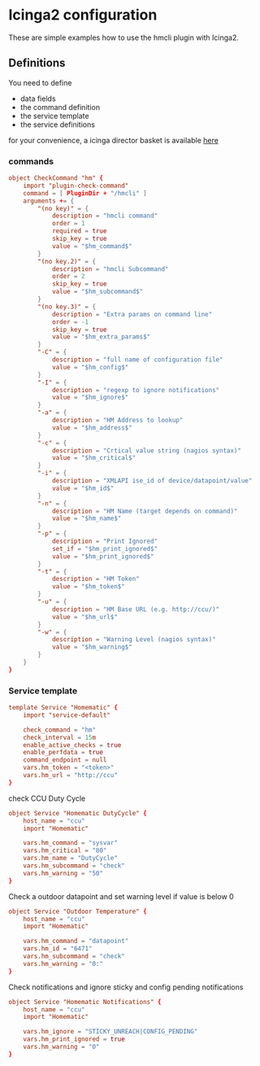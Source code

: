 # Icinga2 configuration

These are simple examples how to use the hmcli plugin with Icinga2.

## Definitions

You need to define
- data fields
- the command definition
- the service template
- the service definitions

for your convenience, a icinga director basket is available [here](Icinga2_basket.json)

### commands
```conf
object CheckCommand "hm" {
    import "plugin-check-command"
    command = [ PluginDir + "/hmcli" ]
    arguments += {
        "(no key)" = {
            description = "hmcli command"
            order = 1
            required = true
            skip_key = true
            value = "$hm_command$"
        }
        "(no key.2)" = {
            description = "hmcli Subcommand"
            order = 2
            skip_key = true
            value = "$hm_subcommand$"
        }
        "(no key.3)" = {
            description = "Extra params on command line"
            order = -1
            skip_key = true
            value = "$hm_extra_params$"
        }
        "-C" = {
            description = "full name of configuration file"
            value = "$hm_config$"
        }
        "-I" = {
            description = "regexp to ignore notifications"
            value = "$hm_ignore$"
        }
        "-a" = {
            description = "HM Address to lookup"
            value = "$hm_address$"
        }
        "-c" = {
            description = "Crtical value string (nagios syntax)"
            value = "$hm_critical$"
        }
        "-i" = {
            description = "XMLAPI ise_id of device/datapoint/value"
            value = "$hm_id$"
        }
        "-n" = {
            description = "HM Name (target depends on command)"
            value = "$hm_name$"
        }
        "-p" = {
            description = "Print Ignored"
            set_if = "$hm_print_ignored$"
            value = "$hm_print_ignored$"
        }
        "-t" = {
            description = "HM Token"
            value = "$hm_token$"
        }
        "-u" = {
            description = "HM Base URL (e.g. http://ccu/)"
            value = "$hm_url$"
        }
        "-w" = {
            description = "Warning Level (nagios syntax)"
            value = "$hm_warning$"
        }
    }
}
```

### Service template

```conf
template Service "Homematic" {
    import "service-default"

    check_command = "hm"
    check_interval = 15m
    enable_active_checks = true
    enable_perfdata = true
    command_endpoint = null
    vars.hm_token = "<token>"
    vars.hm_url = "http://ccu"
}
```
 
check CCU Duty Cycle

```conf
object Service "Homematic DutyCycle" {
    host_name = "ccu"
    import "Homematic"

    vars.hm_command = "sysvar"
    vars.hm_critical = "80"
    vars.hm_name = "DutyCycle"
    vars.hm_subcommand = "check"
    vars.hm_warning = "50"
}
```

Check a outdoor datapoint and set warning level if value is below 0

```conf
object Service "Outdoor Temperature" {
    host_name = "ccu"
    import "Homematic"

    vars.hm_command = "datapoint"
    vars.hm_id = "6471"
    vars.hm_subcommand = "check"
    vars.hm_warning = "0:"
}
```

Check notifications and ignore sticky and config pending notifications

```conf
object Service "Homematic Notifications" {
    host_name = "ccu"
    import "Homematic"

    vars.hm_ignore = "STICKY_UNREACH|CONFIG_PENDING"
    vars.hm_print_ignored = true
    vars.hm_warning = "0"
}
```
